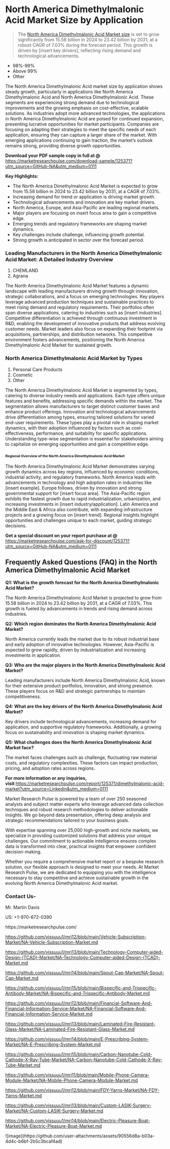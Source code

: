 <h1>North America Dimethylmalonic Acid Market&nbsp;Size by Application</h1><blockquote><p>The <a href="https://marketresearchpulse.com/download-sample/125371?utm_source=GitHub-NA&amp;utm_medium=0111">North America Dimethylmalonic Acid Market size</a> is set to grow significantly from 15.58 billion in 2024 to 23.42 billion by 2031, at a robust CAGR of 7.03% during the forecast period. This growth is driven by [insert key drivers], reflecting rising demand and technological advancements.</p></blockquote><ul><li>98%-99%<li> Above 99%<li> Other</li></ul><p>The North America Dimethylmalonic Acid market size by application shows steady growth, particularly in applications like North America Dimethylmalonic Acid and North America Dimethylmalonic Acid. These segments are experiencing strong demand due to technological improvements and the growing emphasis on cost-effective, scalable solutions. As industries adopt more advanced technologies, the applications in North America Dimethylmalonic Acid are poised for continued expansion, presenting lucrative opportunities for market participants. Companies are focusing on adapting their strategies to meet the specific needs of each application, ensuring they can capture a larger share of the market. With emerging applications continuing to gain traction, the market’s outlook remains strong, providing diverse growth opportunities.</p><p><strong>Download your PDF sample copy in full at @ </strong><a href="https://marketresearchpulse.com/download-sample/125371?utm_source=GitHub-NA&amp;utm_medium=0111">https://marketresearchpulse.com/download-sample/125371?utm_source=GitHub-NA&amp;utm_medium=0111</a></p><p><strong>Key Highlights: </strong></p><ul><li>The North America Dimethylmalonic Acid Market is expected to grow from 15.58 billion in 2024 to 23.42 billion by 2031, at a CAGR of 7.03%.</li><li>Increasing demand for trend or application is driving market growth.</li><li>Technological advancements and innovation are key market drivers.</li><li>North America, Europe, and Asia-Pacific are leading regional markets.</li><li>Major players are focusing on insert focus area to gain a competitive edge.</li><li>Emerging trends and regulatory frameworks are shaping market dynamics.</li><li>Key challenges include challenge, influencing growth potential.</li><li>Strong growth is anticipated in sector over the forecast period.</li></ul><h3>Leading Manufacturers in the North America Dimethylmalonic Acid Market: A Detailed Industry Overview</h3><ol><li>CHEMLAND</li><li>Agrana</li></ol><div class="flex max-w-full flex-col flex-grow"><div class="min-h-8 text-message flex w-full flex-col items-end gap-2 whitespace-normal break-words [.text-message+&amp;]:mt-5" dir="auto" data-message-author-role="assistant" data-message-id="fd8432e4-4910-450d-b182-61b7bfb0a01f" data-message-model-slug="gpt-4o"><div class="flex w-full flex-col gap-1 empty:hidden first:pt-[3px]"><div class="markdown prose w-full break-words dark:prose-invert light"><p>The North America Dimethylmalonic Acid Market features a dynamic landscape with leading manufacturers driving growth through innovation, strategic collaborations, and a focus on emerging technologies. Key players leverage advanced production techniques and sustainable practices to meet rising demand and regulatory requirements. Their portfolios often span diverse applications, catering to industries such as [insert industries]. Competitive differentiation is achieved through continuous investment in R&amp;D, enabling the development of innovative products that address evolving customer needs. Market leaders also focus on expanding their footprint via acquisitions, partnerships, and distribution networks. This competitive environment fosters advancements, positioning the North America Dimethylmalonic Acid Market for sustained growth.</p></div></div></div></div><h3>North America Dimethylmalonic Acid Market by Types</h3><ol><li>Personal Care Products<li> Cosmetic<li> Other</li></ol><div class="flex max-w-full flex-col flex-grow"><div class="min-h-8 text-message flex w-full flex-col items-end gap-2 whitespace-normal break-words [.text-message+&amp;]:mt-5" dir="auto" data-message-author-role="assistant" data-message-id="084470be-0bb7-4664-bddf-5156b4f41249" data-message-model-slug="gpt-4o-mini"><div class="flex w-full flex-col gap-1 empty:hidden first:pt-[3px]"><div class="markdown prose w-full break-words dark:prose-invert light"><p>The North America Dimethylmalonic Acid Market is segmented by types, catering to diverse industry needs and applications. Each type offers unique features and benefits, addressing specific demands within the market. The segmentation allows manufacturers to target distinct customer bases and enhance product offerings. Innovation and technological advancements drive differentiation among types, ensuring tailored solutions for varied end-user requirements. These types play a pivotal role in shaping market dynamics, with their adoption influenced by factors such as cost-effectiveness, performance, and suitability for specific applications. Understanding type-wise segmentation is essential for stakeholders aiming to capitalize on emerging opportunities and gain a competitive edge.</p></div></div></div></div><h3><span style="font-size: 11px;">Regional Overview of the North America Dimethylmalonic Acid Market</span></h3><div class="flex max-w-full flex-col flex-grow"><div class="min-h-8 text-message flex w-full flex-col items-end gap-2 whitespace-normal break-words [.text-message+&amp;]:mt-5" dir="auto" data-message-author-role="assistant" data-message-id="e9038762-ce64-4e30-91c9-9bd413514231" data-message-model-slug="gpt-4o-mini"><div class="flex w-full flex-col gap-1 empty:hidden first:pt-[3px]"><div class="markdown prose w-full break-words dark:prose-invert light"><p>The North America Dimethylmalonic Acid Market demonstrates varying growth dynamics across key regions, influenced by economic conditions, industrial activity, and regulatory frameworks. North America leads with advancements in technology and high adoption rates in industries like [insert example]. Europe follows, driven by innovation and strong governmental support for [insert focus area]. The Asia-Pacific region exhibits the fastest growth due to rapid industrialization, urbanization, and increasing investments in [insert industry/application]. Latin America and the Middle East &amp; Africa also contribute, with expanding infrastructure projects and a growing focus on [insert trend]. Regional insights highlight opportunities and challenges unique to each market, guiding strategic decisions.</p></div></div></div></div><p><strong>Get a special discount on your report purchase at @ </strong><a href="https://marketresearchpulse.com/ask-for-discount/125371?utm_source=GitHub-NA&amp;utm_medium=0111">https://marketresearchpulse.com/ask-for-discount/125371?utm_source=GitHub-NA&amp;utm_medium=0111</a></p><h2>Frequently Asked Questions (FAQ) in the North America Dimethylmalonic Acid Market</h2><p><strong>Q1: What is the growth forecast for the North America Dimethylmalonic Acid Market?</strong></p><p>The North America Dimethylmalonic Acid Market is projected to grow from 15.58 billion in 2024 to 23.42 billion by 2031, at a CAGR of 7.03%. This growth is fueled by advancements in trends and rising demand across industries.</p><p><strong>Q2: Which region dominates the North America Dimethylmalonic Acid Market?</strong></p><p>North America currently leads the market due to its robust industrial base and early adoption of innovative technologies. However, Asia-Pacific is expected to grow rapidly, driven by industrialization and increasing investments in application.</p><p><strong>Q3: Who are the major players in the North America Dimethylmalonic Acid Market?</strong></p><p>Leading manufacturers include North America Dimethylmalonic Acid, known for their extensive product portfolios, innovation, and strong presence. These players focus on R&amp;D and strategic partnerships to maintain competitiveness.</p><p><strong>Q4: What are the key drivers of the North America Dimethylmalonic Acid Market?</strong></p><p>Key drivers include technological advancements, increasing demand for application, and supportive regulatory frameworks. Additionally, a growing focus on sustainability and innovation is shaping market dynamics.</p><p><strong>Q5: What challenges does the North America Dimethylmalonic Acid Market face?</strong></p><p>The market faces challenges such as challenge, fluctuating raw material costs, and regulatory complexities. These factors can impact production, pricing, and adoption rates across regions.</p><p><strong>For more information or any inquiries, visit&nbsp;</strong><a href="https://marketresearchpulse.com/report/125371/dimethylmalonic-acid-market?utm_source=Linkedin&utm_medium=0111">https://marketresearchpulse.com/report/125371/dimethylmalonic-acid-market?utm_source=Linkedin&utm_medium=0111</a></p><p>Market Research Pulse is powered by a team of over 250 seasoned analysts and subject matter experts who leverage advanced data collection techniques and robust research methodologies to deliver actionable insights. We go beyond data presentation, offering deep analysis and strategic recommendations tailored to your business goals.</p><p>With expertise spanning over 25,000 high-growth and niche markets, we specialize in providing customized solutions that address your unique challenges. Our commitment to actionable intelligence ensures complex data is transformed into clear, practical insights that empower confident decision-making.</p><p>Whether you require a comprehensive market report or a bespoke research solution, our flexible approach is designed to meet your needs. At Market Research Pulse, we are dedicated to equipping you with the intelligence necessary to stay competitive and achieve sustainable growth in the evolving North America Dimethylmalonic Acid market.</p><h3><strong>Contact Us-</strong></h3><p>Mr. Martin Davis</p><p>US: +1-970-672-0390</p><p>https://marketresearchpulse.com/</p><p><a href="https://github.com/vissuuu1/mri12/blob/main/Vehicle-Subscription-Market/NA-Vehicle-Subscription-Market.md">https://github.com/vissuuu1/mri12/blob/main/Vehicle-Subscription-Market/NA-Vehicle-Subscription-Market.md</a></p><p><a href="https://github.com/vissuuu1/mri13/blob/main/Technology-Computer-aided-Design-(TCAD)-Market/NA-Technology-Computer-aided-Design-(TCAD)-Market.md">https://github.com/vissuuu1/mri13/blob/main/Technology-Computer-aided-Design-(TCAD)-Market/NA-Technology-Computer-aided-Design-(TCAD)-Market.md</a></p><p><a href="https://github.com/vissuuu1/mri14/blob/main/Spout-Cap-Market/NA-Spout-Cap-Market.md">https://github.com/vissuuu1/mri14/blob/main/Spout-Cap-Market/NA-Spout-Cap-Market.md</a></p><p><a href="https://github.com/vissuuu1/mri15/blob/main/Bispecific-and-Trispecific-Antibody-Market/NA-Bispecific-and-Trispecific-Antibody-Market.md">https://github.com/vissuuu1/mri15/blob/main/Bispecific-and-Trispecific-Antibody-Market/NA-Bispecific-and-Trispecific-Antibody-Market.md</a></p><p><a href="https://github.com/vissuuu1/mri12/blob/main/Financial-Software-And-Financial-Information-Service-Market/NA-Financial-Software-And-Financial-Information-Service-Market.md">https://github.com/vissuuu1/mri12/blob/main/Financial-Software-And-Financial-Information-Service-Market/NA-Financial-Software-And-Financial-Information-Service-Market.md</a></p><p><a href="https://github.com/vissuuu1/mri13/blob/main/Laminated-Fire-Resistant-Glass-Market/NA-Laminated-Fire-Resistant-Glass-Market.md">https://github.com/vissuuu1/mri13/blob/main/Laminated-Fire-Resistant-Glass-Market/NA-Laminated-Fire-Resistant-Glass-Market.md</a></p><p><a href="https://github.com/vissuuu1/mri14/blob/main/E-Prescribing-System-Market/NA-E-Prescribing-System-Market.md">https://github.com/vissuuu1/mri14/blob/main/E-Prescribing-System-Market/NA-E-Prescribing-System-Market.md</a></p><p><a href="https://github.com/vissuuu1/mri15/blob/main/Carbon-Nanotube-Cold-Cathode-X-Ray-Tube-Market/NA-Carbon-Nanotube-Cold-Cathode-X-Ray-Tube-Market.md">https://github.com/vissuuu1/mri15/blob/main/Carbon-Nanotube-Cold-Cathode-X-Ray-Tube-Market/NA-Carbon-Nanotube-Cold-Cathode-X-Ray-Tube-Market.md</a></p><p><a href="https://github.com/vissuuu1/mri11/blob/main/Mobile-Phone-Camera-Module-Market/NA-Mobile-Phone-Camera-Module-Market.md">https://github.com/vissuuu1/mri11/blob/main/Mobile-Phone-Camera-Module-Market/NA-Mobile-Phone-Camera-Module-Market.md</a></p><p><a href="https://github.com/vissuuu1/mri12/blob/main/FDY-Yarns-Market/NA-FDY-Yarns-Market.md">https://github.com/vissuuu1/mri12/blob/main/FDY-Yarns-Market/NA-FDY-Yarns-Market.md</a></p><p><a href="https://github.com/vissuuu1/mri13/blob/main/Custom-LASIK-Surgery-Market/NA-Custom-LASIK-Surgery-Market.md">https://github.com/vissuuu1/mri13/blob/main/Custom-LASIK-Surgery-Market/NA-Custom-LASIK-Surgery-Market.md</a></p><p><a href="https://github.com/vissuuu1/mri14/blob/main/Electric-Pleasure-Boat-Market/NA-Electric-Pleasure-Boat-Market.md">https://github.com/vissuuu1/mri14/blob/main/Electric-Pleasure-Boat-Market/NA-Electric-Pleasure-Boat-Market.md</a></p>
![image](https://github.com/user-attachments/assets/90556d8a-b03a-4d4c-b6bf-2b5c3bcaf4ad)
